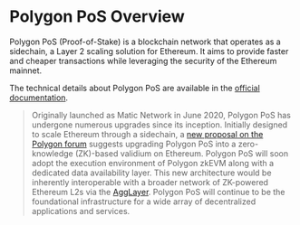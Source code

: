 # Polygon PoS Overview

Polygon PoS (Proof-of-Stake) is a blockchain network that operates as a
sidechain, a Layer 2 scaling solution for Ethereum. It aims to provide faster
and cheaper transactions while leveraging the security of the Ethereum mainnet.

The technical details about Polygon PoS are available in the
[official documentation](https://docs.polygon.technology/pos/).

> Originally launched as Matic Network in June 2020, Polygon PoS has undergone
> numerous upgrades since its inception. Initially designed to scale Ethereum
> through a sidechain, a
> [new proposal on the Polygon forum](https://forum.polygon.technology/t/pip-42-polygon-2-0-upgrade-pos-staking-to-use-pol/17683)
> suggests upgrading Polygon PoS into a zero-knowledge (ZK)-based validium on
> Ethereum. Polygon PoS will soon adopt the execution environment of Polygon
> zkEVM along with a dedicated data availability layer. This new architecture
> would be inherently interoperable with a broader network of ZK-powered
> Ethereum L2s via the [AggLayer](../agglayer/overview.md). Polygon PoS will
> continue to be the foundational infrastructure for a wide array of
> decentralized applications and services.
